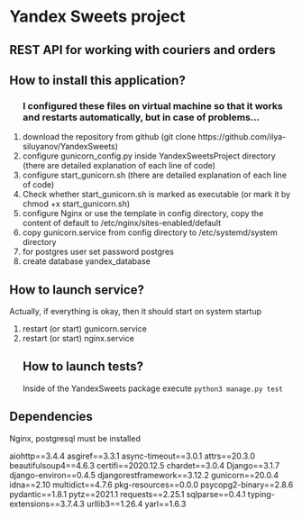 <h1>Yandex Sweets project</h1>
<h2>REST API for working with couriers and orders</h2>

<h2>How to install this application?</h2>
<ol>
    <h3>I configured these files on virtual machine so that it works and restarts automatically, but in case of problems...</h3>
    <li>
        download the repository from github
        (git clone https://github.com/ilya-siluyanov/YandexSweets)
    </li>
    <li>
        configure gunicorn_config.py inside YandexSweetsProject directory
        (there are detailed explanation of each line of code)
    </li>
    <li>
        configure start_gunicorn.sh (there are detailed explanation of each line of code)
    </li>
    <li>
        Check whether start_gunicorn.sh is marked as executable  (or mark it by chmod +x start_gunicorn.sh)
    </li>
    <li>
        configure Nginx or use the template in config directory, copy the content of default to /etc/nginx/sites-enabled/default
    </li>
    <li>
        copy gunicorn.service from config directory to /etc/systemd/system directory
    </li>
    <li>
        for postgres user set password postgres
    </li>
    <li>
        create database yandex_database
    </li>
</ol>
<h2>How to launch service?</h2>
Actually, if everything is okay, then it should start on system startup 
<ol>
    <li>
        restart (or start) gunicorn.service
    </li>
    <li>
        restart (or start) nginx.service
    </li>
<h2>How to launch tests?</h2>
<p>Inside of the YandexSweets package execute <code>python3 manage.py test</code></p>
</ol>








<h2>Dependencies</h2>
Nginx, postgresql must be installed
<p>
aiohttp==3.4.4
asgiref==3.3.1
async-timeout==3.0.1
attrs==20.3.0
beautifulsoup4==4.6.3
certifi==2020.12.5
chardet==3.0.4
Django==3.1.7
django-environ==0.4.5
djangorestframework==3.12.2
gunicorn==20.0.4
idna==2.10
multidict==4.7.6
pkg-resources==0.0.0
psycopg2-binary==2.8.6
pydantic==1.8.1
pytz==2021.1
requests==2.25.1
sqlparse==0.4.1
typing-extensions==3.7.4.3
urllib3==1.26.4
yarl==1.6.3
</p>